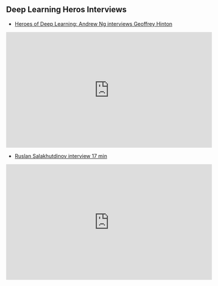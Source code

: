 ## Deep Learning Heros Interviews
- [Heroes of Deep Learning: Andrew Ng interviews Geoffrey Hinton](https://www.youtube.com/watch?v=-eyhCTvrEtE)
<iframe width="560" height="315" src="https://www.youtube.com/embed/-eyhCTvrEtE?rel=0" frameborder="0" allow="autoplay; encrypted-media" allowfullscreen></iframe>

- [Ruslan Salakhutdinov interview 17 min](https://www.youtube.com/watch?v=hP7edR9Kp74)
<iframe width="560" height="315" src="https://www.youtube.com/embed/hP7edR9Kp74?rel=0&amp;showinfo=0" frameborder="0" allow="autoplay; encrypted-media" allowfullscreen></iframe>
